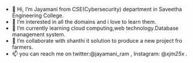 - 👋 Hi, I’m Jayamani from CSE(Cybersecurity) department in Saveetha Engineering College. 
- 👀 I’m interested in all the domains and i love to learn them.
- 🌱 I’m currently learning cloud computing,web technology.Database management system.
- 💞️ I’m collaborate with shanthi it solution to produce a new project fro farmers.
- 📫 you can reach me on twitter:@jayamani_ram , Instagram: @_xjm25x_ .

<!---
Jayamani25/Jayamani25 is a ✨ special ✨ repository because its `README.md` (this file) appears on your GitHub profile.
You can click the Preview link to take a look at your changes.
--->
